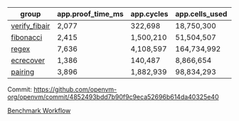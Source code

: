 | group | app.proof_time_ms | app.cycles | app.cells_used | leaf.proof_time_ms | leaf.cycles | leaf.cells_used |
| -- | -- | -- | -- | -- | -- | -- |
| [verify_fibair](https://github.com/openvm-org/openvm/blob/benchmark-results/benchmarks/verify_fibair-4852493bdd7b90f9c9eca52696b614da40325e40.md) | 2,077 |  322,698 |  18,750,300 |- | - | - |
| [fibonacci](https://github.com/openvm-org/openvm/blob/benchmark-results/benchmarks/fibonacci-4852493bdd7b90f9c9eca52696b614da40325e40.md) | 2,415 |  1,500,210 |  51,504,507 | 4,051 |  1,248,136 |  70,887,724 |
| [regex](https://github.com/openvm-org/openvm/blob/benchmark-results/benchmarks/regex-4852493bdd7b90f9c9eca52696b614da40325e40.md) | 7,636 |  4,108,597 |  164,734,992 | 11,422 |  3,326,667 |  244,539,810 |
| [ecrecover](https://github.com/openvm-org/openvm/blob/benchmark-results/benchmarks/ecrecover-4852493bdd7b90f9c9eca52696b614da40325e40.md) | 1,386 |  140,487 |  8,866,654 | 10,849 |  2,934,940 |  247,227,018 |
| [pairing](https://github.com/openvm-org/openvm/blob/benchmark-results/benchmarks/pairing-4852493bdd7b90f9c9eca52696b614da40325e40.md) | 3,896 |  1,882,939 |  98,834,293 | 5,374 |  2,010,426 |  148,011,459 |


Commit: https://github.com/openvm-org/openvm/commit/4852493bdd7b90f9c9eca52696b614da40325e40

[Benchmark Workflow](https://github.com/openvm-org/openvm/actions/runs/17144681224)

